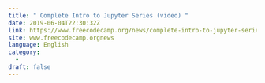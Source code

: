 ```yaml
---
title: " Complete Intro to Jupyter Series (video) "
date: 2019-06-04T22:30:32Z
link: https://www.freecodecamp.org/news/complete-intro-to-jupyter-series-video/?utm_medium=RSS&utm_source=news.12bit.vn
site: www.freecodecamp.orgnews
language: English
category:
  -   
draft: false
---
```

